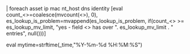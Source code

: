 

| foreach asset ip mac nt_host dns identity [eval count_<<FIELD>>=coalesce(mvcount(<<FIELD>>), 0), es_lookup_is_problem=mvappend(es_lookup_is_problem, if(count_<<FIELD>> >= es_lookup_mv_limit, "yes - field <<FIELD>> has over ". es_lookup_mv_limit . " entries", null()))]

eval mytime=strftime(_time,"%Y-%m-%d %H:%M:%S")
